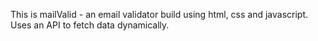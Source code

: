 This is mailValid - an email validator build using html, css and javascript. Uses an API to fetch data dynamically.
